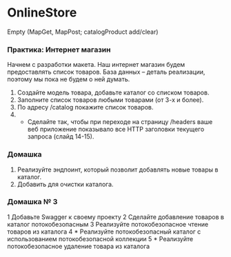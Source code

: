 # OnlineStore
Empty (MapGet, MapPost; catalogProduct add/clear)
### Практика: Интернет магазин
Начнем с разработки макета. Наш интернет магазин будем предоставлять список товаров.
База данных – деталь реализации, поэтому мы пока не будем о ней думать.
1. Создайте модель товара, добавьте каталог со списком товаров.
2. Заполните список товаров любыми товарами (от 3-х и более).
3. По адресу /catalog покажите список товаров.
4. * Сделайте так, чтобы при переходе на страницу /headers ваше веб приложение показывало все HTTP заголовки текущего запроса (слайд 14-15).
### Домашка
1. Реализуйте эндпоинт, который позволит добавлять новые товары в каталог.
2. Добавить для очистки каталога.
### Домашка № 3
1 Добавьте Swagger к своему проекту
2 Сделайте добавление товаров в каталог потокобезопасным
3 Реализуйте потокобезопасное чтение товаров из каталога
4 * Реализуйте потокобезопасный каталог с использованием потокобезопасной коллекции
5 * Реализуйте потокобезопасное удаление товара из каталога
